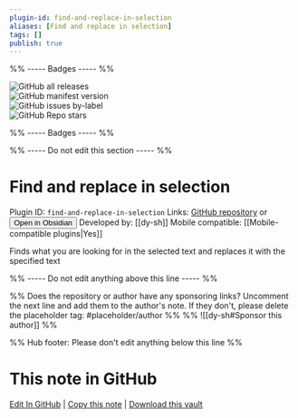 ```yaml
---
plugin-id: find-and-replace-in-selection
aliases: [Find and replace in selection]
tags: []
publish: true
---
```


%% ----- Badges ----- %%

![GitHub all releases](https://img.shields.io/github/downloads/dy-sh/obsidian-find-and-replace-in-selection/total?color=573E7A&logo=github&style=for-the-badge)  
![GitHub manifest version](https://img.shields.io/github/manifest-json/v/dy-sh/obsidian-find-and-replace-in-selection?color=573E7A&logo=github&style=for-the-badge)  
![GitHub issues by-label](https://img.shields.io/github/issues/dy-sh/obsidian-find-and-replace-in-selection/help%20wanted?color=573E7A&logo=github&style=for-the-badge)  
![GitHub Repo stars](https://img.shields.io/github/stars/dy-sh/obsidian-find-and-replace-in-selection?color=573E7A&logo=github&style=for-the-badge)

%% ----- Badges ----- %%

%% ----- Do not edit this section ----- %%

# Find and replace in selection

Plugin ID: `find-and-replace-in-selection`
Links: [GitHub repository](https://github.com/dy-sh/obsidian-find-and-replace-in-selection) or [<button id=HH>Open in Obsidian</button>](obsidian://show-plugin?id=find-and-replace-in-selection)
Developed by: [[dy-sh]]
Mobile compatible: [[Mobile-compatible plugins|Yes]]

Finds what you are looking for in the selected text and replaces it with the specified text

%% ----- Do not edit anything above this line ----- %%

%% Does the repository or author have any sponsoring links? Uncomment the next line and add them to the author's note. If they don't, please delete the placeholder tag: #placeholder/author %%
%% ![[dy-sh#Sponsor this author]] %%

%% Hub footer: Please don't edit anything below this line %%

# This note in GitHub

<span class="git-footer">[Edit In GitHub](https://github.dev/obsidian-community/obsidian-hub/blob/main/02%20-%20Community%20Expansions/02.05%20All%20Community%20Expansions/Plugins/find-and-replace-in-selection.md "git-hub-edit-note") | [Copy this note](https://raw.githubusercontent.com/obsidian-community/obsidian-hub/main/02%20-%20Community%20Expansions/02.05%20All%20Community%20Expansions/Plugins/find-and-replace-in-selection.md "git-hub-copy-note") | [Download this vault](https://github.com/obsidian-community/obsidian-hub/archive/refs/heads/main.zip "git-hub-download-vault") </span>
